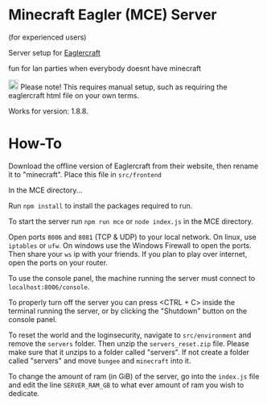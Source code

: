 # Minecraft Eagler (MCE) Server

(for experienced users)

Server setup for [Eaglercraft](https://eaglercraft.com/)

fun for lan parties when everybody doesnt have minecraft

<img src="https://static.vecteezy.com/system/resources/thumbnails/012/042/301/small/warning-sign-icon-transparent-background-free-png.png" width="20" /> Please note! This requires manual setup, such as requiring the eaglercraft html file on your own terms.

Works for version: 1.8.8.

# How-To

Download the offline version of Eaglercraft from their website, then rename it to "minecraft". Place this file in `src/frontend`

In the MCE directory...

Run `npm install` to install the packages required to run.

To start the server run `npm run mce` or `node index.js` in the MCE directory.

Open ports `8006` and `8081` (TCP & UDP) to your local network. On linux, use `iptables` or `ufw`. On windows use the Windows Firewall to open the ports. Then share your `ws` ip with your friends. If you plan to play over internet, open the ports on your router.

To use the console panel, the machine running the server must connect to `localhost:8006/console`.

To properly turn off the server you can press <CTRL + C> inside the terminal running the server, or by clicking the "Shutdown" button on the console panel.


To reset the world and the loginsecurity, navigate to `src/environment` and remove the `servers` folder. Then unzip the `servers_reset.zip` file. Please make sure that it unzips to a folder called "servers". If not create a folder called "servers" and move `bungee` and `minecraft` into it.


To change the amount of ram (in GiB) of the server, go into the `index.js` file and edit the line `SERVER_RAM_GB` to what ever amount of ram you wish to dedicate.
